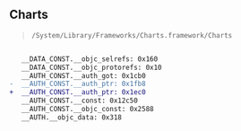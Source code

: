 ## Charts

> `/System/Library/Frameworks/Charts.framework/Charts`

```diff

   __DATA_CONST.__objc_selrefs: 0x160
   __DATA_CONST.__objc_protorefs: 0x10
   __AUTH_CONST.__auth_got: 0x1cb0
-  __AUTH_CONST.__auth_ptr: 0x1fb8
+  __AUTH_CONST.__auth_ptr: 0x1ec0
   __AUTH_CONST.__const: 0x12c50
   __AUTH_CONST.__objc_const: 0x2588
   __AUTH.__objc_data: 0x318

```
